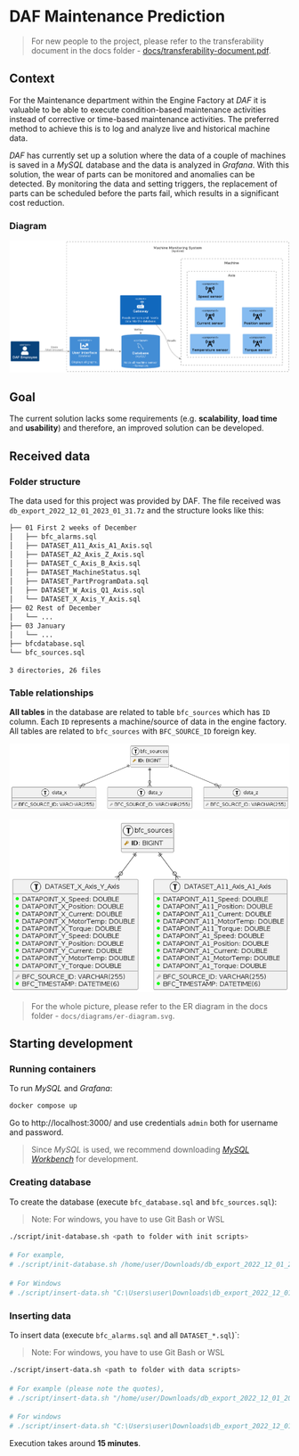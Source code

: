 # DAF Maintenance Prediction

> For new people to the project, please refer to the transferability document in the docs folder -
> [docs/transferability-document.pdf](docs/transferability-document.md).

## Context

For the Maintenance department within the Engine Factory at _DAF_ it is valuable to be able to
execute condition-based maintenance activities instead of corrective or time-based maintenance
activities. The preferred method to achieve this is to log and analyze live and historical machine
data.

_DAF_ has currently set up a solution where the data of a couple of machines is saved in a _MySQL_
database and the data is analyzed in _Grafana_. With this solution, the wear of parts can be
monitored and anomalies can be detected. By monitoring the data and setting triggers, the
replacement of parts can be scheduled before the parts fail, which results in a significant cost
reduction.

### Diagram

![img](./docs/diagrams/c4/diagram.png "C4 Diagram")

## Goal

The current solution lacks some requirements (e.g. **scalability**, **load time** and **usability**) and therefore, an improved
solution can be developed.

## Received data

### Folder structure

The data used for this project was provided by DAF. The file received was `db_export_2022_12_01_2023_01_31.7z` and the structure looks like this:

```
├── 01 First 2 weeks of December
│   ├── bfc_alarms.sql
│   ├── DATASET_A11_Axis_A1_Axis.sql
│   ├── DATASET_A2_Axis_Z_Axis.sql
│   ├── DATASET_C_Axis_B_Axis.sql
│   ├── DATASET_MachineStatus.sql
│   ├── DATASET_PartProgramData.sql
│   ├── DATASET_W_Axis_Q1_Axis.sql
│   └── DATASET_X_Axis_Y_Axis.sql
├── 02 Rest of December
│   └── ...
├── 03 January
│   └── ...
├── bfcdatabase.sql
└── bfc_sources.sql

3 directories, 26 files
```

### Table relationships

**All tables** in the database are related to table `bfc_sources` which has `ID` column.
Each `ID` represents a machine/source of data in the engine factory. All tables are
related to `bfc_sources` with `BFC_SOURCE_ID` foreign key.

![img](./docs/diagrams/simple-overview-of-keys/diagram.png "Simple overview of primary and foreign keys.")

![img](./docs/diagrams/summary/diagram.png "Summary")

> For the whole picture, please refer to the ER diagram in the docs folder -
> `docs/diagrams/er-diagram.svg`.

## Starting development

### Running containers

To run _MySQL_ and _Grafana_:

```sh
docker compose up
```

Go to http://localhost:3000/ and use credentials `admin` both for username and password.

> Since _MySQL_ is used, we recommend downloading
> [_MySQL Workbench_](https://dev.mysql.com/downloads/workbench/) for development.

### Creating database

To create the database (execute `bfc_database.sql` and `bfc_sources.sql`):

> Note: For windows, you have to use Git Bash or WSL

```sh
./script/init-database.sh <path to folder with init scripts>

# For example,
# ./script/init-database.sh /home/user/Downloads/db_export_2022_12_01_2023_01_31

# For Windows
# ./script/insert-data.sh "C:\Users\user\Downloads\db_export_2022_12_01_2023_01_31"
```

### Inserting data

To insert data (execute `bfc_alarms.sql` and all `DATASET_*.sql`)`:

> Note: For windows, you have to use Git Bash or WSL

```sh
./script/insert-data.sh <path to folder with data scripts>

# For example (please note the quotes),
# ./script/insert-data.sh "/home/user/Downloads/db_export_2022_12_01_2023_01_31/01 First 2 weeks of December"

# For windows
# ./script/insert-data.sh "C:\Users\user\Downloads\db_export_2022_12_01_2023_01_31\01 First 2 weeks of December"
```

Execution takes around **15 minutes**.
